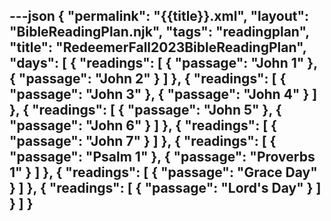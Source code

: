 ---json
{
"permalink": "{{title}}.xml",
  "layout": "BibleReadingPlan.njk",
  "tags": "readingplan",
  "title": "RedeemerFall2023BibleReadingPlan",
  "days": [
    {
      "readings": [
        {
          "passage": "John 1"
        },
        {
          "passage": "John 2"
        }
      ]
    },
    {
      "readings": [
        {
          "passage": "John 3"
        },
        {
          "passage": "John 4"
        }
      ]
    },
    {
      "readings": [
        {
          "passage": "John 5"
        },
        {
          "passage": "John 6"
        }
      ]
    },
    {
      "readings": [
        {
          "passage": "John 7"
        }
      ]
    },
    {
      "readings": [
        {
          "passage": "Psalm 1"
        },
        {
          "passage": "Proverbs 1"
        }
      ]
    },
    {
      "readings": [
        {
          "passage": "Grace Day"
        }
      ]
    },
    {
      "readings": [
        {
          "passage": "Lord's Day"
        }
      ]
    }
  ]
}
---
